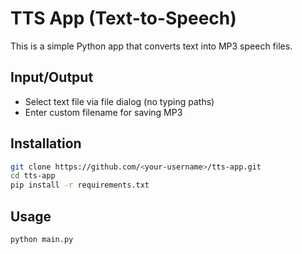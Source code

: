 # TTS App (Text-to-Speech)

This is a simple Python app that converts text into MP3 speech files.

## Input/Output
- Select text file via file dialog (no typing paths)
- Enter custom filename for saving MP3

## Installation
```bash
git clone https://github.com/<your-username>/tts-app.git
cd tts-app
pip install -r requirements.txt
```
## Usage
```bash
python main.py
